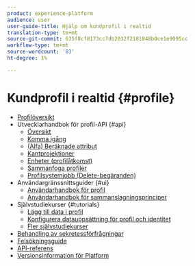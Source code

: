 ```yaml
---
product: experience-platform
audience: user
user-guide-title: Hjälp om kundprofil i realtid
translation-type: tm+mt
source-git-commit: 635f8cf8173cc7db2032f2181848b0ce1e9095cc
workflow-type: tm+mt
source-wordcount: '83'
ht-degree: 1%

---
```



# Kundprofil i realtid {#profile}

* [Profilöversikt](home.md)
* Utvecklarhandbok för profil-API {#api}
   * [Översikt](api/overview.md)
   * [Komma igång](api/getting-started.md)
   * [(Alfa) Beräknade attribut](api/computed-attributes.md)
   * [Kantprojektioner](api/edge-projections.md)
   * [Enheter (profilåtkomst)](api/entities.md)
   * [Sammanfoga profiler](api/merge-policies.md)
   * [Profilsystemjobb (Delete-begäranden)](api/profile-system-jobs.md)
* Användargränssnittsguider {#ui}
   * [Användarhandbok för profil](ui/user-guide.md)
   * [Användarhandbok för sammanslagningsprinciper](ui/merge-policies.md)
* Självstudiekurser {#tutorials}
   * [Lägg till data i profil](tutorials/add-profile-data.md)
   * [Konfigurera datauppsättning för profil och identitet](tutorials/dataset-configuration.md)
   * [Fler självstudiekurser](https://docs.adobe.com/content/help/en/experience-platform/tutorials/home.html)
* [Behandling av sekretessförfrågningar](privacy.md)
* [Felsökningsguide](troubleshooting.md)
* [API-referens](https://www.adobe.io/apis/experienceplatform/home/api-reference.html#!acpdr/swagger-specs/real-time-customer-profile.yaml)
* [Versionsinformation för Platform](https://www.adobe.com/go/platform-release-notes-en)